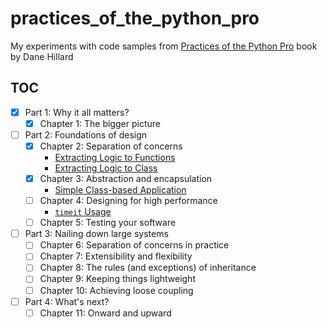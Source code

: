 # practices_of_the_python_pro

My experiments with code samples from [Practices of the Python Pro][1] book by
Dane Hillard

## TOC

- [x] Part 1: Why it all matters?
    - [x] Chapter 1: The bigger picture
- [ ] Part 2: Foundations of design
    - [x] Chapter 2: Separation of concerns
        - [Extracting Logic to Functions](src/part_2/chapter_2/extracting_functions.py)
        - [Extracting Logic to Class](src/part_2/chapter_2/extracting_to_class.py)
    - [x] Chapter 3: Abstraction and encapsulation
        - [Simple Class-based Application](src/part_2/chapter_3/greeter.py)
    - [ ] Chapter 4: Designing for high performance
        - [`timeit` Usage](src/part_2/chapter_4/timeit_usage.py)
    - [ ] Chapter 5: Testing your software
- [ ] Part 3: Nailing down large systems
    - [ ] Chapter 6: Separation of concerns in practice
    - [ ] Chapter 7: Extensibility and flexibility
    - [ ] Chapter 8: The rules (and exceptions) of inheritance
    - [ ] Chapter 9: Keeping things lightweight
    - [ ] Chapter 10: Achieving loose coupling
- [ ] Part 4: What's next?
    - [ ] Chapter 11: Onward and upward

[1]: https://www.manning.com/books/practices-of-the-python-pro